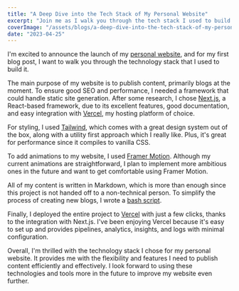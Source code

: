 ```yaml
---
title: "A Deep Dive into the Tech Stack of My Personal Website"
excerpt: "Join me as I walk you through the tech stack I used to build my personal website, including Next.js for static site generation, Tailwind for styling, and Framer Motion for animations."
coverImage: "/assets/blogs/a-deep-dive-into-the-tech-stack-of-my-personal-website/cover.jpg"
date: "2023-04-25"
---
```


I'm excited to announce the launch of my [personal website](https://levischouten.net), and for my first blog post, I want to walk you through the technology stack that I used to build it.

The main purpose of my website is to publish content, primarily blogs at the moment. To ensure good SEO and performance, I needed a framework that could handle static site generation. After some research, I chose [Next.js](https://nextjs.org/), a React-based framework, due to its excellent features, good documentation, and easy integration with [Vercel](https://vercel.com/), my hosting platform of choice.

For styling, I used [Tailwind](https://tailwindcss.com/), which comes with a great design system out of the box, along with a utility first approach which I really like. Plus, it's great for performance since it compiles to vanilla CSS.

To add animations to my website, I used [Framer Motion](https://www.framer.com/motion). Although my current animations are straightforward, I plan to implement more ambitious ones in the future and want to get comfortable using Framer Motion.

All of my content is written in Markdown, which is more than enough since this project is not handed off to a non-technical person. To simplify the process of creating new blogs, I wrote a [bash script](https://github.com/levischouten/levischouten-net/blob/main/scripts/create-blog.sh).

Finally, I deployed the entire project to [Vercel](https://vercel.com/) with just a few clicks, thanks to the integration with Next.js. I've been enjoying Vercel because it's easy to set up and provides pipelines, analytics, insights, and logs with minimal configuration.

Overall, I'm thrilled with the technology stack I chose for my personal website. It provides me with the flexibility and features I need to publish content efficiently and effectively. I look forward to using these technologies and tools more in the future to improve my website even further.
